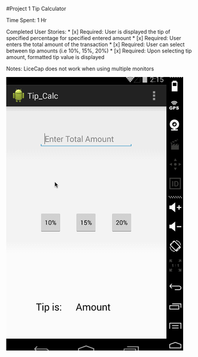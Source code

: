 #Project 1 Tip Calculator

Time Spent: 1 Hr

Completed User Stories:
	* [x] Required: User is displayed the tip of specified percentage for specified entered amount
	* [x] Required: User enters the total amount of the transaction
	* [x] Required: User can select between tip amounts (i.e 10%, 15%, 20%)
	* [x] Required: Upon selecting tip amount, formatted tip value is displayed

Notes: LiceCap does not work when using multiple monitors

![Video Walkthrough](proj1.gif)